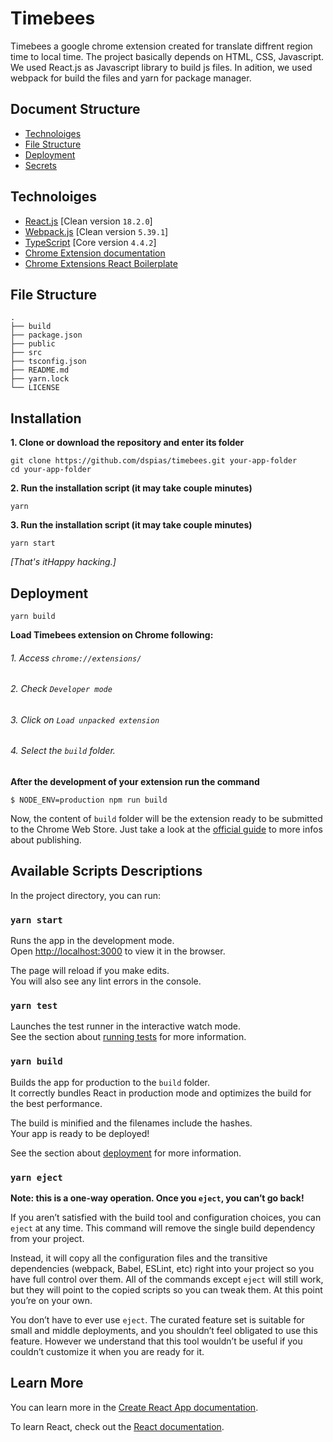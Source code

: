 
# Timebees 

Timebees a google chrome extension created for translate diffrent region time to local time. The project basically depends on HTML, CSS, Javascript. We used React.js as Javascript library to build js files. In adition, we used webpack for build the files and yarn for package manager.

## Document Structure
* [Technoloiges](#technoloiges)
* [File Structure](#file-structure)
* [Deployment](#deployment)
* [Secrets](#secrets)


## Technoloiges
* [React.js](https://react.dev/) [Clean version `18.2.0`]
* [Webpack.js](https://webpack.js.org/) [Clean version `5.39.1`]
* [TypeScript](https://www.typescriptlang.org/) [Core version `4.4.2`]
* [Chrome Extension documentation](https://developer.chrome.com/extensions/getstarted)
* [Chrome Extensions React Boilerplate](https://github.com/lxieyang/chrome-extension-boilerplate-react)

## File Structure
```
.
├── build
├── package.json
├── public
├── src
├── tsconfig.json
├── README.md
├── yarn.lock
└── LICENSE
```

## Installation
**1. Clone or download the repository and enter its folder**
```
git clone https://github.com/dspias/timebees.git your-app-folder
cd your-app-folder
```
**2. Run the installation script (it may take couple minutes)**
```
yarn
```
**3. Run the installation script (it may take couple minutes)**
```
yarn start
```
*[That's itHappy hacking.]*


## Deployment
```
yarn build
```

**Load Timebees extension on Chrome following:**
   ###### 1. Access `chrome://extensions/`
   ###### 2. Check `Developer mode`
   ###### 3. Click on `Load unpacked extension`
   ###### 4. Select the `build` folder.

**After the development of your extension run the command**

```
$ NODE_ENV=production npm run build
```

Now, the content of `build` folder will be the extension ready to be submitted to the Chrome Web Store. Just take a look at the [official guide](https://developer.chrome.com/webstore/publish) to more infos about publishing.

## Available Scripts Descriptions

In the project directory, you can run:

### `yarn start`

Runs the app in the development mode.\
Open [http://localhost:3000](http://localhost:3000) to view it in the browser.

The page will reload if you make edits.\
You will also see any lint errors in the console.

### `yarn test`

Launches the test runner in the interactive watch mode.\
See the section about [running tests](https://facebook.github.io/create-react-app/docs/running-tests) for more information.

### `yarn build`

Builds the app for production to the `build` folder.\
It correctly bundles React in production mode and optimizes the build for the best performance.

The build is minified and the filenames include the hashes.\
Your app is ready to be deployed!

See the section about [deployment](https://facebook.github.io/create-react-app/docs/deployment) for more information.

### `yarn eject`

**Note: this is a one-way operation. Once you `eject`, you can’t go back!**

If you aren’t satisfied with the build tool and configuration choices, you can `eject` at any time. This command will remove the single build dependency from your project.

Instead, it will copy all the configuration files and the transitive dependencies (webpack, Babel, ESLint, etc) right into your project so you have full control over them. All of the commands except `eject` will still work, but they will point to the copied scripts so you can tweak them. At this point you’re on your own.

You don’t have to ever use `eject`. The curated feature set is suitable for small and middle deployments, and you shouldn’t feel obligated to use this feature. However we understand that this tool wouldn’t be useful if you couldn’t customize it when you are ready for it.

## Learn More

You can learn more in the [Create React App documentation](https://facebook.github.io/create-react-app/docs/getting-started).

To learn React, check out the [React documentation](https://reactjs.org/).

